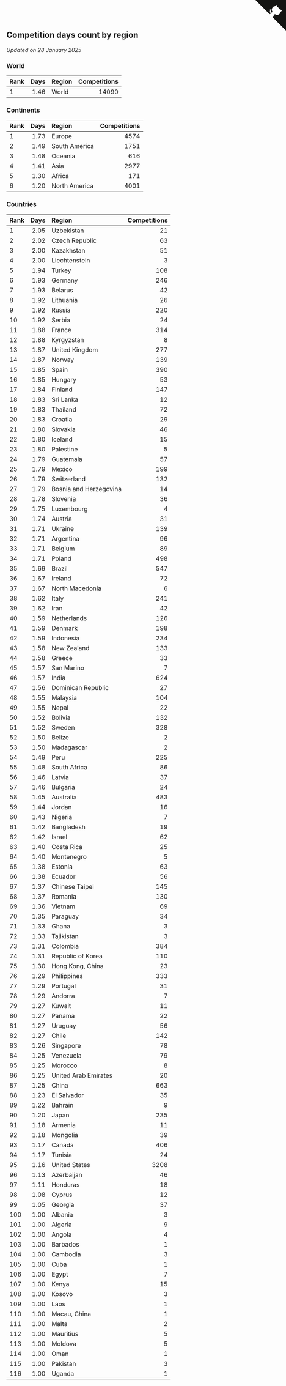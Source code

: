 ## Competition days count by region

*Updated on 28 January 2025*


### World

| Rank | Days | Region | Competitions |
| :--- | ---: | :--- | ---: |
| 1 | 1.46 | World | 14090 |

### Continents

| Rank | Days | Region | Competitions |
| :--- | ---: | :--- | ---: |
| 1 | 1.73 | Europe | 4574 |
| 2 | 1.49 | South America | 1751 |
| 3 | 1.48 | Oceania | 616 |
| 4 | 1.41 | Asia | 2977 |
| 5 | 1.30 | Africa | 171 |
| 6 | 1.20 | North America | 4001 |

### Countries

| Rank | Days | Region | Competitions |
| :--- | ---: | :--- | ---: |
| 1 | 2.05 | Uzbekistan | 21 |
| 2 | 2.02 | Czech Republic | 63 |
| 3 | 2.00 | Kazakhstan | 51 |
| 4 | 2.00 | Liechtenstein | 3 |
| 5 | 1.94 | Turkey | 108 |
| 6 | 1.93 | Germany | 246 |
| 7 | 1.93 | Belarus | 42 |
| 8 | 1.92 | Lithuania | 26 |
| 9 | 1.92 | Russia | 220 |
| 10 | 1.92 | Serbia | 24 |
| 11 | 1.88 | France | 314 |
| 12 | 1.88 | Kyrgyzstan | 8 |
| 13 | 1.87 | United Kingdom | 277 |
| 14 | 1.87 | Norway | 139 |
| 15 | 1.85 | Spain | 390 |
| 16 | 1.85 | Hungary | 53 |
| 17 | 1.84 | Finland | 147 |
| 18 | 1.83 | Sri Lanka | 12 |
| 19 | 1.83 | Thailand | 72 |
| 20 | 1.83 | Croatia | 29 |
| 21 | 1.80 | Slovakia | 46 |
| 22 | 1.80 | Iceland | 15 |
| 23 | 1.80 | Palestine | 5 |
| 24 | 1.79 | Guatemala | 57 |
| 25 | 1.79 | Mexico | 199 |
| 26 | 1.79 | Switzerland | 132 |
| 27 | 1.79 | Bosnia and Herzegovina | 14 |
| 28 | 1.78 | Slovenia | 36 |
| 29 | 1.75 | Luxembourg | 4 |
| 30 | 1.74 | Austria | 31 |
| 31 | 1.71 | Ukraine | 139 |
| 32 | 1.71 | Argentina | 96 |
| 33 | 1.71 | Belgium | 89 |
| 34 | 1.71 | Poland | 498 |
| 35 | 1.69 | Brazil | 547 |
| 36 | 1.67 | Ireland | 72 |
| 37 | 1.67 | North Macedonia | 6 |
| 38 | 1.62 | Italy | 241 |
| 39 | 1.62 | Iran | 42 |
| 40 | 1.59 | Netherlands | 126 |
| 41 | 1.59 | Denmark | 198 |
| 42 | 1.59 | Indonesia | 234 |
| 43 | 1.58 | New Zealand | 133 |
| 44 | 1.58 | Greece | 33 |
| 45 | 1.57 | San Marino | 7 |
| 46 | 1.57 | India | 624 |
| 47 | 1.56 | Dominican Republic | 27 |
| 48 | 1.55 | Malaysia | 104 |
| 49 | 1.55 | Nepal | 22 |
| 50 | 1.52 | Bolivia | 132 |
| 51 | 1.52 | Sweden | 328 |
| 52 | 1.50 | Belize | 2 |
| 53 | 1.50 | Madagascar | 2 |
| 54 | 1.49 | Peru | 225 |
| 55 | 1.48 | South Africa | 86 |
| 56 | 1.46 | Latvia | 37 |
| 57 | 1.46 | Bulgaria | 24 |
| 58 | 1.45 | Australia | 483 |
| 59 | 1.44 | Jordan | 16 |
| 60 | 1.43 | Nigeria | 7 |
| 61 | 1.42 | Bangladesh | 19 |
| 62 | 1.42 | Israel | 62 |
| 63 | 1.40 | Costa Rica | 25 |
| 64 | 1.40 | Montenegro | 5 |
| 65 | 1.38 | Estonia | 63 |
| 66 | 1.38 | Ecuador | 56 |
| 67 | 1.37 | Chinese Taipei | 145 |
| 68 | 1.37 | Romania | 130 |
| 69 | 1.36 | Vietnam | 69 |
| 70 | 1.35 | Paraguay | 34 |
| 71 | 1.33 | Ghana | 3 |
| 72 | 1.33 | Tajikistan | 3 |
| 73 | 1.31 | Colombia | 384 |
| 74 | 1.31 | Republic of Korea | 110 |
| 75 | 1.30 | Hong Kong, China | 23 |
| 76 | 1.29 | Philippines | 333 |
| 77 | 1.29 | Portugal | 31 |
| 78 | 1.29 | Andorra | 7 |
| 79 | 1.27 | Kuwait | 11 |
| 80 | 1.27 | Panama | 22 |
| 81 | 1.27 | Uruguay | 56 |
| 82 | 1.27 | Chile | 142 |
| 83 | 1.26 | Singapore | 78 |
| 84 | 1.25 | Venezuela | 79 |
| 85 | 1.25 | Morocco | 8 |
| 86 | 1.25 | United Arab Emirates | 20 |
| 87 | 1.25 | China | 663 |
| 88 | 1.23 | El Salvador | 35 |
| 89 | 1.22 | Bahrain | 9 |
| 90 | 1.20 | Japan | 235 |
| 91 | 1.18 | Armenia | 11 |
| 92 | 1.18 | Mongolia | 39 |
| 93 | 1.17 | Canada | 406 |
| 94 | 1.17 | Tunisia | 24 |
| 95 | 1.16 | United States | 3208 |
| 96 | 1.13 | Azerbaijan | 46 |
| 97 | 1.11 | Honduras | 18 |
| 98 | 1.08 | Cyprus | 12 |
| 99 | 1.05 | Georgia | 37 |
| 100 | 1.00 | Albania | 3 |
| 101 | 1.00 | Algeria | 9 |
| 102 | 1.00 | Angola | 4 |
| 103 | 1.00 | Barbados | 1 |
| 104 | 1.00 | Cambodia | 3 |
| 105 | 1.00 | Cuba | 1 |
| 106 | 1.00 | Egypt | 7 |
| 107 | 1.00 | Kenya | 15 |
| 108 | 1.00 | Kosovo | 3 |
| 109 | 1.00 | Laos | 1 |
| 110 | 1.00 | Macau, China | 1 |
| 111 | 1.00 | Malta | 2 |
| 112 | 1.00 | Mauritius | 5 |
| 113 | 1.00 | Moldova | 5 |
| 114 | 1.00 | Oman | 1 |
| 115 | 1.00 | Pakistan | 3 |
| 116 | 1.00 | Uganda | 1 |


<a href="https://github.com/JustinTimeCuber/wca_statistics" class="github-corner" aria-label="View source on Github"><svg width="80" height="80" viewBox="0 0 250 250" style="fill:#151513; color:#fff; position: absolute; top: 0; border: 0; right: 0;" aria-hidden="true"><path d="M0,0 L115,115 L130,115 L142,142 L250,250 L250,0 Z"></path><path d="M128.3,109.0 C113.8,99.7 119.0,89.6 119.0,89.6 C122.0,82.7 120.5,78.6 120.5,78.6 C119.2,72.0 123.4,76.3 123.4,76.3 C127.3,80.9 125.5,87.3 125.5,87.3 C122.9,97.6 130.6,101.9 134.4,103.2" fill="currentColor" style="transform-origin: 130px 106px;" class="octo-arm"></path><path d="M115.0,115.0 C114.9,115.1 118.7,116.5 119.8,115.4 L133.7,101.6 C136.9,99.2 139.9,98.4 142.2,98.6 C133.8,88.0 127.5,74.4 143.8,58.0 C148.5,53.4 154.0,51.2 159.7,51.0 C160.3,49.4 163.2,43.6 171.4,40.1 C171.4,40.1 176.1,42.5 178.8,56.2 C183.1,58.6 187.2,61.8 190.9,65.4 C194.5,69.0 197.7,73.2 200.1,77.6 C213.8,80.2 216.3,84.9 216.3,84.9 C212.7,93.1 206.9,96.0 205.4,96.6 C205.1,102.4 203.0,107.8 198.3,112.5 C181.9,128.9 168.3,122.5 157.7,114.1 C157.9,116.9 156.7,120.9 152.7,124.9 L141.0,136.5 C139.8,137.7 141.6,141.9 141.8,141.8 Z" fill="currentColor" class="octo-body"></path></svg></a><style>.github-corner:hover .octo-arm{animation:octocat-wave 560ms ease-in-out}@keyframes octocat-wave{0%,100%{transform:rotate(0)}20%,60%{transform:rotate(-25deg)}40%,80%{transform:rotate(10deg)}}@media (max-width:500px){.github-corner:hover .octo-arm{animation:none}.github-corner .octo-arm{animation:octocat-wave 560ms ease-in-out}}</style>
